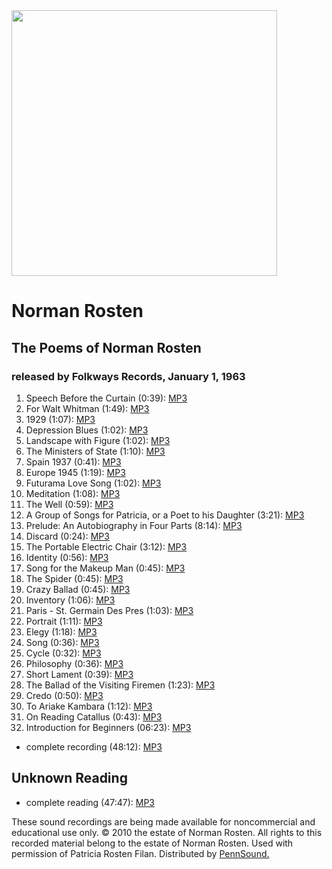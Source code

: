 <img src="http://media.sas.upenn.edu/pennsound/misc/Images/Rosten-Cover.jpg" width="425" />

Norman Rosten
=============

The Poems of Norman Rosten
--------------------------

### released by Folkways Records, January 1, 1963

1.  Speech Before the Curtain (0:39): [MP3](http://media.sas.upenn.edu/pennsound/authors/Rosten/Rosten-Norman_Speech-Before-the-Curtain_the-poems-of-norman-rosten_1963.mp3)
2.  For Walt Whitman (1:49): [MP3](http://media.sas.upenn.edu/pennsound/authors/Rosten/Rosten-Norman_For-Walt-Whitman_the-poems-of-norman-rosten_1963.mp3)
3.  1929 (1:07): [MP3](http://media.sas.upenn.edu/pennsound/authors/Rosten/Rosten-Norman_1929_the-poems-of-norman-rosten_1963.mp3.mp3)
4.  Depression Blues (1:02): [MP3](http://media.sas.upenn.edu/pennsound/authors/Rosten/Rosten-Norman_Depression-Blues_the-poems-of-norman-rosten_1963.mp3)
5.  Landscape with Figure (1:02): [MP3](http://media.sas.upenn.edu/pennsound/authors/Rosten/Rosten-Norman_Landscape-with-Figure_the-poems-of-norman-rosten_1963.mp3)
6.  The Ministers of State (1:10): [MP3](http://media.sas.upenn.edu/pennsound/authors/Rosten/Rosten-Norman_The-Ministers-of-State_the-poems-of-norman-rosten_1963.mp3)
7.  Spain 1937 (0:41): [MP3](http://media.sas.upenn.edu/pennsound/authors/Rosten/Rosten-Norman_Spain-1937_the-poems-of-norman-rosten_1963.mp3)
8.  Europe 1945 (1:19): [MP3](http://media.sas.upenn.edu/pennsound/authors/Rosten/Rosten-Norman_Europe-1945_the-poems-of-norman-rosten_1963.mp3)
9.  Futurama Love Song (1:02): [MP3](http://media.sas.upenn.edu/pennsound/authors/Rosten/Rosten-Norman_Futurama-Love-Song_the-poems-of-norman-rosten_1963.mp3)
10. Meditation (1:08): [MP3](http://media.sas.upenn.edu/pennsound/authors/Rosten/Rosten-Norman_Meditation_the-poems-of-norman-rosten_1963.mp3)
11. The Well (0:59): [MP3](http://media.sas.upenn.edu/pennsound/authors/Rosten/Rosten-Norman_The-Well_the-poems-of-norman-rosten_1963.mp3)
12. A Group of Songs for Patricia, or a Poet to his Daughter (3:21): [MP3](http://media.sas.upenn.edu/pennsound/authors/Rosten/Rosten-Norman_A-Group-of-Songs-for-Patricia-or-A-Poet-to-His-Daughter_the-poems-of-norman-rosten_1963.mp3)
13. Prelude: An Autobiography in Four Parts (8:14): [MP3](http://media.sas.upenn.edu/pennsound/authors/Rosten/Rosten-Norman_Prelude-An-Autobiography-in-Four-Parts_the-poems-of-norman-rosten_1963.mp3)
14. Discard (0:24): [MP3](http://media.sas.upenn.edu/pennsound/authors/Rosten/Rosten-Norman_Discard_the-poems-of-norman-rosten_1963.mp3)
15. The Portable Electric Chair (3:12): [MP3](http://media.sas.upenn.edu/pennsound/authors/Rosten/Rosten-Norman_The-Portable-Electric-Chair-or-Willy-McGee_the-poems-of-norman-rosten_1963.mp3)
16. Identity (0:56): [MP3](http://media.sas.upenn.edu/pennsound/authors/Rosten/Rosten-Norman_Identity_the-poems-of-norman-rosten_1963.mp3)
17. Song for the Makeup Man (0:45): [MP3](http://media.sas.upenn.edu/pennsound/authors/Rosten/Rosten-Norman_Song-for-the-Makeup-Man_the-poems-of-norman-rosten_1963.mp3)
18. The Spider (0:45): [MP3](http://media.sas.upenn.edu/pennsound/authors/Rosten/Rosten-Norman_The-Spider_the-poems-of-norman-rosten_1963.mp3)
19. Crazy Ballad (0:45): [MP3](http://media.sas.upenn.edu/pennsound/authors/Rosten/Rosten-Norman_Crazy-Ballad_the-poems-of-norman-rosten_1963.mp3)
20. Inventory (1:06): [MP3](http://media.sas.upenn.edu/pennsound/authors/Rosten/Rosten-Norman_Inventory_the-poems-of-norman-rosten_1963.mp3)
21. Paris - St. Germain Des Pres (1:03): [MP3](http://media.sas.upenn.edu/pennsound/authors/Rosten/Rosten-Norman_Paris-St-Germain-Des-Pres_the-poems-of-norman-rosten_1963.mp3)
22. Portrait (1:11): [MP3](http://media.sas.upenn.edu/pennsound/authors/Rosten/Rosten-Norman_Portrait_the-poems-of-norman-rosten_1963.mp3)
23. Elegy (1:18): [MP3](http://media.sas.upenn.edu/pennsound/authors/Rosten/Rosten-Norman_Elegy_the-poems-of-norman-rosten_1963.mp3)
24. Song (0:36): [MP3](http://media.sas.upenn.edu/pennsound/authors/Rosten/Rosten-Norman_Song_the-poems-of-norman-rosten_1963.mp3)
25. Cycle (0:32): [MP3](http://media.sas.upenn.edu/pennsound/authors/Rosten/Rosten-Norman_Cycle_the-poems-of-norman-rosten_1963.mp3)
26. Philosophy (0:36): [MP3](http://media.sas.upenn.edu/pennsound/authors/Rosten/Rosten-Norman_Philosophy_the-poems-of-norman-rosten_1963.mp3)
27. Short Lament (0:39): [MP3](http://media.sas.upenn.edu/pennsound/authors/Rosten/Rosten-Norman_Short-Lament_the-poems-of-norman-rosten_1963.mp3)
28. The Ballad of the Visiting Firemen (1:23): [MP3](http://media.sas.upenn.edu/pennsound/authors/Rosten/Rosten-Norman_Ballad-of-the-Visiting-Firemen_the-poems-of-norman-rosten_1963.mp3)
29. Credo (0:50): [MP3](http://media.sas.upenn.edu/pennsound/authors/Rosten/Rosten-Norman_Credo_the-poems-of-norman-rosten_1963.mp3)
30. To Ariake Kambara (1:12): [MP3](http://media.sas.upenn.edu/pennsound/authors/Rosten/Rosten-Norman_To-Ariake-Kambara_the-poems-of-norman-rosten_1963.mp3)
31. On Reading Catallus (0:43): [MP3](http://media.sas.upenn.edu/pennsound/authors/Rosten/Rosten-Norman_On-Reading-Catullus_the-poems-of-norman-rosten_1963.mp3)
32. Introduction for Beginners (06:23): [MP3](http://media.sas.upenn.edu/pennsound/authors/Rosten/Rosten-Norman_Introduction-for-Beginners_the-poems-of-norman-rosten_1963.mp3)

-   complete recording (48:12): [MP3](http://media.sas.upenn.edu/pennsound/authors/Rosten/Rosten-Norman_the-poems-of-norman-rosten_1963.mp3)

Unknown Reading
---------------

-   complete reading (47:47): [MP3](https://media.sas.upenn.edu/pennsound/authors/Rosten/Rosten-Norman_Unknown-Reading_Baron-Collection.mp3)

These sound recordings
are being made available for noncommercial and educational use
only. © 2010 the estate of Norman Rosten. All rights to this recorded material belong to the estate of Norman Rosten.
Used with permission of Patricia Rosten Filan. Distributed by [PennSound.](../index.html)
